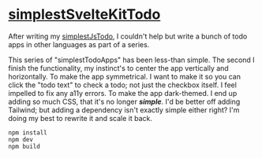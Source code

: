 # [simplestSvelteKitTodo](http://simplestsveltekittodo.madr.io/)

After writing my [simplestJsTodo](http://simplestjstodo.madr.io/), I couldn't help but write a bunch of todo apps in other languages as part of a series.

This series of "simplestTodoApps" has been less-than simple. The second I finish the functionality, my instinct's to center the app vertically and horizontally. To make the app symmetrical. I want to make it so you can click the "todo text" to check a todo; not just the checkbox itself. I feel impelled to fix any a11y errors. To make the app dark-themed. I end up adding so much CSS, that it's no longer ***simple***. I'd be better off adding Tailwind; but adding a dependency isn't exactly simple either right? I'm doing my best to rewrite it and scale it back.

```
npm install
npm dev
npm build
```
